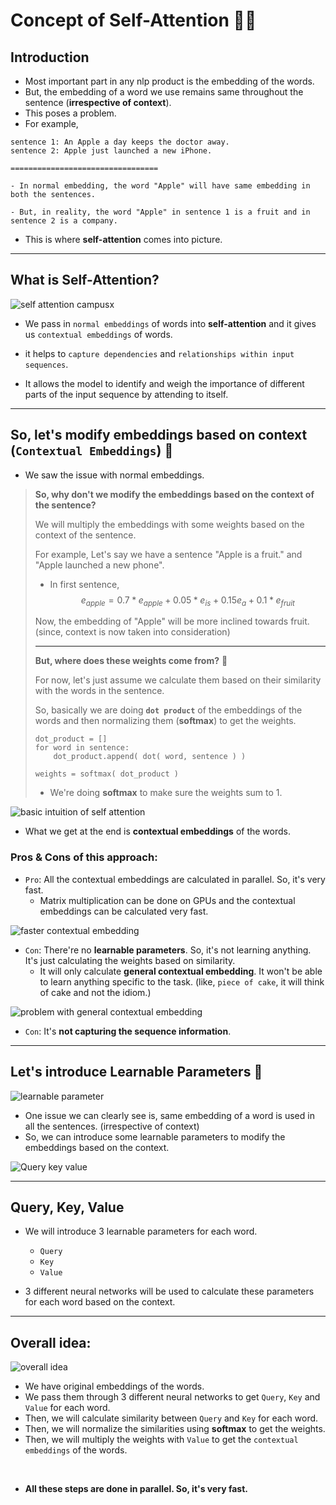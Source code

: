 # Concept of Self-Attention 🧘🏻

## Introduction

- Most important part in any nlp product is the embedding of the words.
- But, the embedding of a word we use remains same throughout the sentence (**irrespective of context**).
- This poses a problem.
- For example,
```
sentence 1: An Apple a day keeps the doctor away.
sentence 2: Apple just launched a new iPhone.

=================================

- In normal embedding, the word "Apple" will have same embedding in both the sentences.

- But, in reality, the word "Apple" in sentence 1 is a fruit and in sentence 2 is a company.
```

- This is where **self-attention** comes into picture.

---

## What is Self-Attention?

![self attention campusx](../../assets/self-attention-campusx.png)

- We pass in `normal embeddings` of words into **self-attention** and it gives us `contextual embeddings` of words.

- it helps to `capture dependencies` and `relationships within input sequences`.

- It allows the model to identify and weigh the importance of different parts of the input sequence by attending to itself.

---

## So, let's modify embeddings based on context  (`Contextual Embeddings`) 🤔

- We saw the issue with normal embeddings.
> **So, why don't we modify the embeddings based on the context of the sentence?**
>
> We will multiply the embeddings with some weights based on the context of the sentence.
>
> For example, Let's say we have a sentence "Apple is a fruit." and "Apple launched a new phone".
> - In first sentence, $$e_{apple} = 0.7 * e_{apple} + 0.05 * e_{is} + 0.15 e_{a} + 0.1 * e_{fruit}$$
> 
> Now, the embedding of "Apple" will be more inclined towards fruit. (since, context is now taken into consideration)
> 
> ---
>
> **But, where does these weights come from?** 🤔
> 
> For now, let's just assume we calculate them based on their similarity with the words in the sentence.
>
> So, basically we are doing **`dot product`** of the embeddings of the words and then normalizing them (**softmax**) to get the weights.
>
> ```
> dot_product = []
> for word in sentence:
>     dot_product.append( dot( word, sentence ) )
>
> weights = softmax( dot_product )
> ```
> - We're doing **softmax** to make sure the weights sum to 1.

![basic intuition of self attention](../../assets/basic-intuition-attention.png)

- What we get at the end is **contextual embeddings** of the words.

### Pros & Cons of this approach:

- `Pro`: All the contextual embeddings are calculated in parallel. So, it's very fast.
  - Matrix multiplication can be done on GPUs and the contextual embeddings can be calculated very fast.

![faster contextual embedding](../../assets/faster-contextual-embedding.png)

- `Con`: There're no **learnable parameters**. So, it's not learning anything. It's just calculating the weights based on similarity.
  - It will only calculate **general contextual embedding**. It won't be able to learn anything specific to the task. (like, `piece of cake`, it will think of cake and not the idiom.)

![problem with general contextual embedding](../../assets/general-contextual-embedding.png)

- `Con`: It's **not capturing the sequence information**.

---

## Let's introduce Learnable Parameters 🧠

![learnable parameter](../../assets/learnable-parameter.png)

- One issue we can clearly see is, same embedding of a word is used in all the sentences. (irrespective of context)
- So, we can introduce some learnable parameters to modify the embeddings based on the context.

![Query key value](../../assets/query-key-value.png)

---

## Query, Key, Value

- We will introduce 3 learnable parameters for each word.
    - `Query`
    - `Key`
    - `Value`

- 3 different neural networks will be used to calculate these parameters for each word based on the context.

---

## Overall idea:

![overall idea](../../assets/overall-idea.png)

- We have original embeddings of the words.
- We pass them through 3 different neural networks to get `Query`, `Key` and `Value` for each word.
- Then, we will calculate similarity between `Query` and `Key` for each word.
- Then, we will normalize the similarities using **softmax** to get the weights.
- Then, we will multiply the weights with `Value` to get the `contextual embeddings` of the words.

<br/>

- **All these steps are done in parallel. So, it's very fast.**
